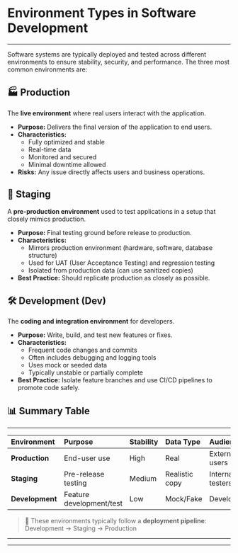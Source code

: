 # Environment Types in Software Development
***
Software systems are typically deployed and tested across different environments to ensure stability, security, and performance. The three most common environments are:

## 🏭 Production

The **live environment** where real users interact with the application.

*   **Purpose:** Delivers the final version of the application to end users.
*   **Characteristics:**
    *   Fully optimized and stable
    *   Real-time data
    *   Monitored and secured
    *   Minimal downtime allowed
*   **Risks:** Any issue directly affects users and business operations.

## 🧪 Staging

A **pre-production environment** used to test applications in a setup that closely mimics production.

*   **Purpose:** Final testing ground before release to production.
*   **Characteristics:**
    *   Mirrors production environment (hardware, software, database structure)
    *   Used for UAT (User Acceptance Testing) and regression testing
    *   Isolated from production data (can use sanitized copies)
*   **Best Practice:** Should replicate production as closely as possible.

## 🛠️ Development (Dev)

The **coding and integration environment** for developers.

*   **Purpose:** Write, build, and test new features or fixes.
*   **Characteristics:**
    *   Frequent code changes and commits
    *   Often includes debugging and logging tools
    *   Uses mock or seeded data
    *   Typically unstable or partially complete
*   **Best Practice:** Isolate feature branches and use CI/CD pipelines to promote code safely.

## 📊 Summary Table
***

| Environment     | Purpose                  | Stability | Data Type      | Audience         |
| :-------------- | :----------------------- | :-------- | :------------- | :--------------- |
| **Production**  | End-user use             | High      | Real           | External users   |
| **Staging**     | Pre-release testing      | Medium    | Realistic copy | Internal testers |
| **Development** | Feature development/test | Low       | Mock/Fake      | Developers       |

> 📝 These environments typically follow a **deployment pipeline**:
> Development → Staging → Production

---
---
